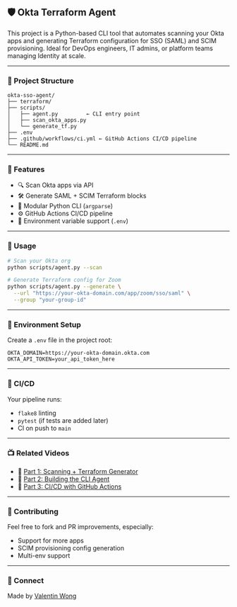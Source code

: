 ## 🛡️ Okta Terraform Agent

This project is a Python-based CLI tool that automates scanning your Okta apps and generating Terraform configuration for SSO (SAML) and SCIM provisioning. Ideal for DevOps engineers, IT admins, or platform teams managing Identity at scale.

---

### 📁 Project Structure

```
okta-sso-agent/
├── terraform/
├── scripts/
│   ├── agent.py         ← CLI entry point
│   ├── scan_okta_apps.py
│   └── generate_tf.py
├── .env
├── .github/workflows/ci.yml ← GitHub Actions CI/CD pipeline
└── README.md
```

---

### 🚀 Features

* 🔍 Scan Okta apps via API
* 🛠️ Generate SAML + SCIM Terraform blocks
* 🧹 Modular Python CLI (`argparse`)
* ⚙️ GitHub Actions CI/CD pipeline
* 🔐 Environment variable support (`.env`)

---

### 🧪 Usage

```bash
# Scan your Okta org
python scripts/agent.py --scan

# Generate Terraform config for Zoom
python scripts/agent.py --generate \
  --url "https://your-okta-domain.com/app/zoom/sso/saml" \
  --group "your-group-id"
```

---

### 🔐 Environment Setup

Create a `.env` file in the project root:

```
OKTA_DOMAIN=https://your-okta-domain.okta.com
OKTA_API_TOKEN=your_api_token_here
```

---

### 🧱 CI/CD

Your pipeline runs:

* `flake8` linting
* `pytest` (if tests are added later)
* CI on push to `main`

---

### 📺 Related Videos

* 🎥 [Part 1: Scanning + Terraform Generator](https://youtu.be/c6xOGk9-rQk?si=z8kq4gcxdFAaRiMc)
* 🎥 [Part 2: Building the CLI Agent](https://youtu.be/oD3L3f51hCg?si=gp_Ex8JZt5-Dj2jw)
* 🎥 [Part 3: CI/CD with GitHub Actions](https://youtu.be/HvNNpTtVjPY)

---

### 🤝 Contributing

Feel free to fork and PR improvements, especially:

* Support for more apps
* SCIM provisioning config generation
* Multi-env support

---

### 🔗 Connect

Made by [Valentin Wong](https://www.linkedin.com/in/valentin-w-2a04bb261)
